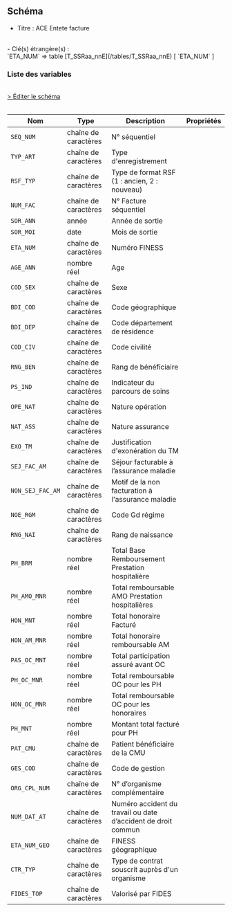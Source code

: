 ## Schéma

- Titre : ACE Entete facture
<br />
- Clé(s) étrangère(s) : <br />
`ETA_NUM` => table [T_SSRaa_nnE](/tables/T_SSRaa_nnE) [ `ETA_NUM` ]<br />

### Liste des variables
<br />
<div>
    <a href="https://gitlab.com/healthdatahub/schema-snds/edit/master/schemas/PMSI/PMSI%20SSR/T_SSRaa_nnFASTC.json"  
    arget="_blank" rel="noopener noreferrer">> Éditer le schéma</a>
    <OutboundLink />
</div>
<br />

Nom|Type|Description|Propriétés
-|-|-|-
`SEQ_NUM`|chaîne de caractères|N° séquentiel||
`TYP_ART`|chaîne de caractères|Type d&#x27;enregistrement||
`RSF_TYP`|chaîne de caractères|Type de format RSF (1 : ancien, 2 : nouveau)||
`NUM_FAC`|chaîne de caractères|N° Facture séquentiel||
`SOR_ANN`|année|Année de sortie||
`SOR_MOI`|date|Mois de sortie||
`ETA_NUM`|chaîne de caractères|Numéro FINESS||
`AGE_ANN`|nombre réel|Age||
`COD_SEX`|chaîne de caractères|Sexe||
`BDI_COD`|chaîne de caractères|Code géographique||
`BDI_DEP`|chaîne de caractères|Code département de résidence||
`COD_CIV`|chaîne de caractères|Code civilité||
`RNG_BEN`|chaîne de caractères|Rang de bénéficiaire||
`PS_IND`|chaîne de caractères|Indicateur du parcours de soins||
`OPE_NAT`|chaîne de caractères|Nature opération||
`NAT_ASS`|chaîne de caractères|Nature assurance||
`EXO_TM`|chaîne de caractères|Justification d&#x27;exonération du TM||
`SEJ_FAC_AM`|chaîne de caractères|Séjour facturable à l’assurance maladie||
`NON_SEJ_FAC_AM`|chaîne de caractères|Motif de la non facturation à l&#x27;assurance maladie||
`NOE_RGM`|chaîne de caractères|Code Gd régime||
`RNG_NAI`|chaîne de caractères|Rang de naissance||
`PH_BRM`|nombre réel|Total Base Remboursement Prestation hospitalière||
`PH_AMO_MNR`|nombre réel|Total remboursable AMO Prestation hospitalières||
`HON_MNT`|nombre réel|Total honoraire Facturé||
`HON_AM_MNR`|nombre réel|Total honoraire remboursable AM||
`PAS_OC_MNT`|nombre réel|Total participation assuré avant OC||
`PH_OC_MNR`|nombre réel|Total remboursable OC pour les PH||
`HON_OC_MNR`|nombre réel|Total remboursable OC pour les honoraires||
`PH_MNT`|nombre réel|Montant total facturé pour PH||
`PAT_CMU`|chaîne de caractères|Patient bénéficiaire de la CMU||
`GES_COD`|chaîne de caractères|Code de gestion||
`ORG_CPL_NUM`|chaîne de caractères|N° d’organisme complémentaire||
`NUM_DAT_AT`|chaîne de caractères|Numéro accident du travail ou date d’accident de droit commun||
`ETA_NUM_GEO`|chaîne de caractères|FINESS géographique||
`CTR_TYP`|chaîne de caractères|Type de contrat souscrit auprès d&#x27;un organisme||
`FIDES_TOP`|chaîne de caractères|Valorisé par FIDES||

